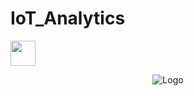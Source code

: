 # IoT_Analytics


<middle><a href="https://ubiqum.com/programs/data-analytics-and-machine-learning-program/"><img src = "https://scontent-ber1-1.cdninstagram.com/vp/706a70a2cf2361d0b5c0c9335e9d06d1/5D6D4095/t51.2885-19/s320x320/22352400_125994984820756_7444932873942990848_n.jpg?_nc_ht=scontent-ber1-1.cdninstagram.com" width = 40> </a></middle>



<p style="text-align:center;"><img src="https://scontent-ber1-1.cdninstagram.com/vp/706a70a2cf2361d0b5c0c9335e9d06d1/5D6D4095/t51.2885-19/s320x320/22352400_125994984820756_7444932873942990848_n.jpg?_nc_ht=scontent-ber1-1.cdninstagram.com" alt="Logo"></p>
